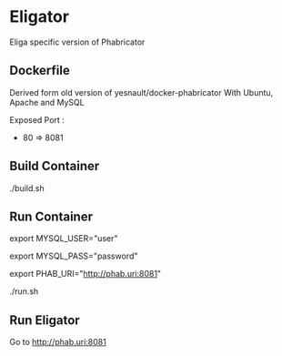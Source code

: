 Eligator
==================
Eliga specific version of Phabricator


Dockerfile
----------
Derived form old version of yesnault/docker-phabricator
With Ubuntu, Apache and MySQL

Exposed Port :
- 80 => 8081


Build Container
---------------
./build.sh


Run Container
-------------
export MYSQL_USER="user"

export MYSQL_PASS="password"

export PHAB_URI="http://phab.uri:8081"

./run.sh



Run Eligator
---------------

Go to http://phab.uri:8081

